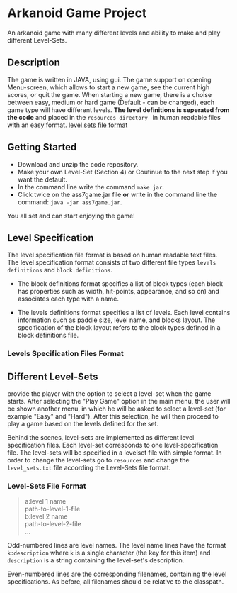 # Arkanoid Game Project

An arkanoid game with many different levels and ability to make and play different Level-Sets.


## Description

The game is written in JAVA, using gui.
The game support on opening Menu-screen, which allows to start a new game, see the current high scores, or quit the game.
When starting a new game, there is a choise between easy, medium or hard game (Default - can be changed), each game type will have different levels. 
**The level definitions is seperated from the code** and placed in the `resources directory ` in human readable files with an easy format. [level sets file format](#level-sets-file-format)

## Getting Started

- Download and unzip the code repository.
- Make your own Level-Set (Section 4) or Coutinue to the next step if you want the default.
- In the command line write the command `make jar`.
- Click twice on the ass7game.jar file **or** write in the command line the command: `java -jar ass7game.jar`.

You all set and can start enjoying the game!

## Level Specification

The level specification file format is based on human readable text files.
The level specification format consists of two different file types `levels definitions` and `block definitions`.

* The block definitions format specifies a list of block types (each block has properties such as width, hit-points, appearance, and so on) and associates each type with a name.

* The levels definitions format specifies a list of levels. Each level contains information such as paddle size, level name, and blocks layout. The specification of the block layout refers to the block types defined in a block definitions file.

### Levels Specification Files Format

## Different Level-Sets

provide the player with the option to select a level-set when the game starts. After selecting the "Play Game" option in the main menu, the user will be shown another menu, in which he will be asked to select a level-set (for example "Easy" and "Hard"). After this selection, he will then proceed to play a game based on the levels defined for the set.

Behind the scenes, level-sets are implemented as different level specification files. Each level-set corresponds to one level-specification file. The level-sets will be specified in a levelset file with simple format.
In order to change the level-sets go to `resources` and change the `level_sets.txt` file according the Level-Sets file format.

### Level-Sets File Format
> a:level 1 name <br />
> path-to-level-1-file <br />
> b:level 2 name <br />
> path-to-level-2-file<br />
> ...

Odd-numbered lines are level names. The level name lines have the format `k:description` where `k` is a single character (the key for this item) and `description` is a string containing the level-set's description.

Even-numbered lines are the corresponding filenames, containing the level specifications. As before, all filenames should be relative to the classpath.

